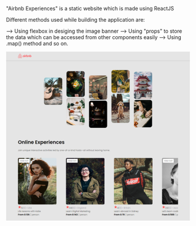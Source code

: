 "Airbnb Experiences" is a static website which is made using ReactJS

Different methods used while building the application are:

--> Using flexbox in desiging the image banner
--> Using "props" to store the data which can be accessed from
other components easily
--> Using .map() method and so on.

![alt text](https://github.com/nepali-rakshya/airbnb-experiences/blob/master/public/image/screencapture-localhost-3000-2023-01-06-18_23_32.png)
